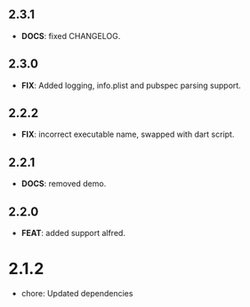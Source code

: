 ## 2.3.1

 - **DOCS**: fixed CHANGELOG.

## 2.3.0

 - **FIX**: Added logging, info.plist and pubspec parsing support.

## 2.2.2

 - **FIX**: incorrect executable name, swapped with dart script.

## 2.2.1

 - **DOCS**: removed demo.

## 2.2.0

 - **FEAT**: added support alfred.

# 2.1.2

- chore: Updated dependencies